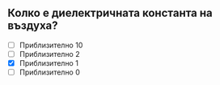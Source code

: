 ## Колко е диелектричната константа на въздуха?

<!-- Верният отговор е отбелязан с [X] -->

- [ ] Приблизително 10
- [ ] Приблизително 2
- [X] Приблизително 1
- [ ] Приблизително 0
